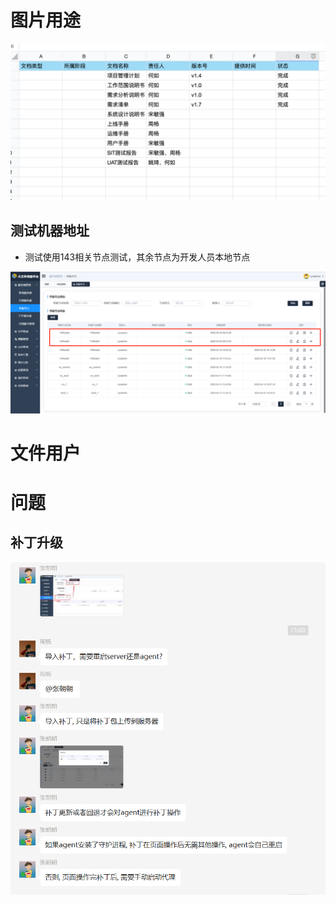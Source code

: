 # 图片用途



![微信图片_20230602092257](微信图片_20230602092257.png)



## 测试机器地址

* 测试使用143相关节点测试，其余节点为开发人员本地节点

![微信图片_20230602092317](微信图片_20230602092317.png)





# 文件用户





# 问题

## 补丁升级

![image-20230602151311060](image-20230602151311060.png)




